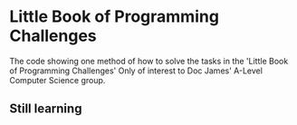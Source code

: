 # Little Book of Programming Challenges
The code showing one method of how to solve the tasks in the 'Little Book of Programming Challenges'
Only of interest to Doc James' A-Level Computer Science group.

## Still learning
